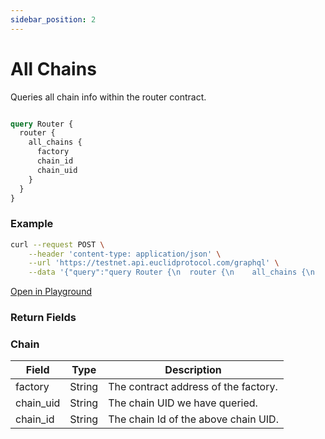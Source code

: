 ```yaml
---
sidebar_position: 2
---
```


# All Chains
Queries all chain info within the router contract.

```graphql

query Router {
  router {
    all_chains {
      factory
      chain_id
      chain_uid
    }
  }
}
```
### Example

```bash
curl --request POST \
    --header 'content-type: application/json' \
    --url 'https://testnet.api.euclidprotocol.com/graphql' \
    --data '{"query":"query Router {\n  router {\n    all_chains {\n      factory\n      chain_id\n      chain_uid\n    }\n  }\n}"}'

```

[Open in Playground](https://testnet.api.euclidprotocol.com/?explorerURLState=N4IgJg9gxgrgtgUwHYBcQC4QEcYIE4CeABAEoQwr5HAA6SRRe5le1dDDAhgDbcD6UABacAlkgDObehwYAzTlBQRC7GUSGikfEWFUyNYvjB16iAX1UWkZkABoQAN054RnAEbcE4jCBBmgA)

### Return Fields

### Chain

| Field                  | Type   | Description                                             |
|------------------------|--------|---------------------------------------------------------|
| factory                | String | The contract address of the factory.                    |
| chain_uid              | String | The chain UID we have queried.                          |
| chain_id               | String | The chain Id of the above chain UID.                    |